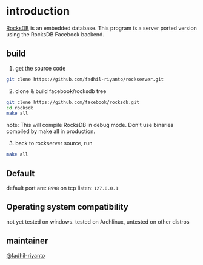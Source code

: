 
# introduction
<a href="https://github.com/facebook/rocksdb">RocksDB</a> is an embedded database. This program is a server ported version using the RocksDB Facebook backend.

## build
1. get the source code
```sh
git clone https://github.com/fadhil-riyanto/rockserver.git
```
2. clone & build facebook/rocksdb tree
```sh
git clone https://github.com/facebook/rocksdb.git
cd rocksdb
make all
```

note: This will compile RocksDB in debug mode. Don't use binaries compiled by make all in production.

3. back to rockserver source, run
```sh
make all
```

## Default
default port are: `8998` on tcp
listen: `127.0.0.1`

## Operating system compatibility
not yet tested on windows. tested on Archlinux, untested on other distros

## maintainer
<a href="https://github.com/fadhil-riyanto">@fadhil-riyanto</a>